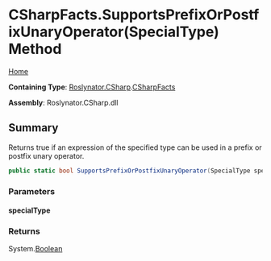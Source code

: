 # CSharpFacts\.SupportsPrefixOrPostfixUnaryOperator\(SpecialType\) Method <a name="_Top"></a>

[Home](../../../../README.md)

**Containing Type**: [Roslynator.CSharp](../../README.md#_Top)\.[CSharpFacts](../README.md#_Top)

**Assembly**: Roslynator\.CSharp\.dll

## Summary

Returns true if an expression of the specified type can be used in a prefix or postfix unary operator\.

```csharp
public static bool SupportsPrefixOrPostfixUnaryOperator(SpecialType specialType)
```

### Parameters

#### specialType

### Returns

System\.[Boolean](https://docs.microsoft.com/en-us/dotnet/api/system.boolean)


